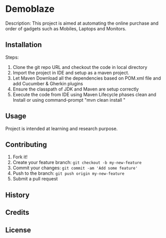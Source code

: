 # Demoblaze

Description: This project is aimed at automating the online purchase and order of gadgets such as Mobiles, Laptops and Monitors.

## Installation

Steps: 
1. Clone the git repo URL and checkout the code in local directory
2. Import the project in IDE and setup as a maven project.
3. Let Maven Download all the dependencies based on POM.xml file and add Cucumber & Gherkin plugins
4. Ensure the classpath of JDK and Maven are setup correctly
5. Execute the code from IDE using Maven Lifecycle phases clean and Install or using command-prompt "mvn clean install <project Directory path>"

## Usage
 
Project is intended at learning and research purpose.

## Contributing

1. Fork it!
2. Create your feature branch: `git checkout -b my-new-feature`
3. Commit your changes: `git commit -am 'Add some feature'`
4. Push to the branch: `git push origin my-new-feature`
5. Submit a pull request

## History

## Credits

## License

